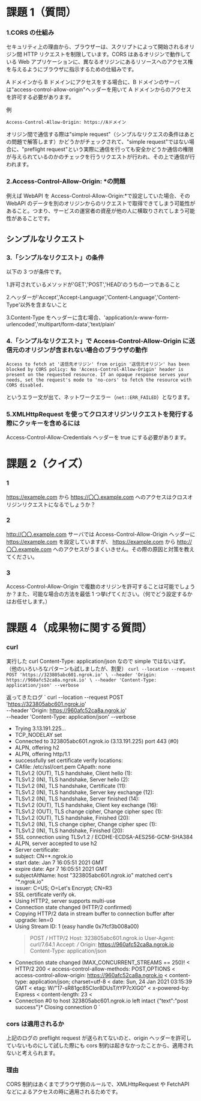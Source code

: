 # 課題 1（質問）

### 1.CORS の仕組み

セキュリティ上の理由から、ブラウザーは、スクリプトによって開始されるオリジン間 HTTP リクエストを制限しています。CORS はあるオリジンで動作している Web アプリケーションに、異なるオリジンにあるリソースへのアクセス権を与えるようにブラウザに指示するための仕組みです。

A ドメインから B ドメインにアクセスをする場合に、B ドメインのサーバは"access-control-allow-origin"ヘッダーを用いて A ドメインからのアクセスを許可する必要があります。

例

`Access-Control-Allow-Origin: https://Aドメイン`

オリジン間で通信する際は"simple request"（シンプルなリクエスの条件はあとの問題で解答します）かどうかがチェックされて、"simple request"ではない場合に、"preflight request"という実際に通信を行っても安全かどうか通信の権限が与えられているのかのチェックを行うリクエストが行われ、その上で通信が行われます。

### 2.Access-Control-Allow-Origin: \*の問題

例えば WebAPI を Access-Control-Allow-Origin:\*で設定していた場合、その WebAPI のデータを別のオリジンからのリクエストで取得できてしまう可能性があること。つまり、サービスの運営者の資産が他の人に横取りされてしまう可能性があることです。

## シンプルなリクエスト

### 3.「シンプルなリクエスト」の条件

以下の 3 つが条件です。

1.許可されているメソッドが'GET','POST','HEAD'のうちの一つであること

2.ヘッダーが'Accept','Accept-Language','Content-Language','Content-Type'以外を含まないこと

3.Content-Type をヘッダーに含む場合、'application/x-www-form-urlencoded','multipart/form-data','text/plain'

### 4.「シンプルなリクエスト」で Access-Control-Allow-Origin に送信元のオリジンが含まれない場合のブラウザの動作

`Access to fetch at '送信先オリジン' from origin '送信元オリジン' has been blocked by CORS policy: No 'Access-Control-Allow-Origin' header is present on the requested resource. If an opaque response serves your needs, set the request's mode to 'no-cors' to fetch the resource with CORS disabled.`

というエラー文が出て、ネットワークエラー（`net::ERR_FAILED`）となります。

### 5.XMLHttpRequest を使ってクロスオリジンリクエストを発行する際にクッキーを含めるには

Access-Control-Allow-Credentials ヘッダーを true にする必要があります。

# 課題 2（クイズ）

### 1

https://example.com から https://〇〇.example.com へのアクセスはクロスオリジンリクエストになるでしょうか？

### 2

http://〇〇.example.com
サーバでは Access-Control-Allow-Origin ヘッダーに
https://example.com
を設定していますが、
https://example.com
から
http://〇〇.example.com
へのアクセスがうまくいきせん。その際の原因と対策を教えてください。

### 3

Access-Control-Allow-Origin で複数のオリジンを許可することは可能でしょうか？また、可能な場合の方法を最低 1 つ挙げてください。（何でどう設定するかはお任せします。）

# 課題 4（成果物に関する質問）

### curl

実行した curl Content-Type: application/json なので simple ではないはず。（他のいろいろなパターンも試しましたが、割愛）
`curl --location --request POST 'https://323805abc601.ngrok.io' \ --header 'Origin: https://960afc52ca8a.ngrok.io' \ --header 'Content-Type: application/json' --verbose`

返ってきたログ
`
curl --location --request POST 'https://323805abc601.ngrok.io' \
--header 'Origin: https://960afc52ca8a.ngrok.io' \
--header 'Content-Type: application/json' --verbose

- Trying 3.13.191.225...
- TCP_NODELAY set
- Connected to 323805abc601.ngrok.io (3.13.191.225) port 443 (#0)
- ALPN, offering h2
- ALPN, offering http/1.1
- successfully set certificate verify locations:
- CAfile: /etc/ssl/cert.pem
  CApath: none
- TLSv1.2 (OUT), TLS handshake, Client hello (1):
- TLSv1.2 (IN), TLS handshake, Server hello (2):
- TLSv1.2 (IN), TLS handshake, Certificate (11):
- TLSv1.2 (IN), TLS handshake, Server key exchange (12):
- TLSv1.2 (IN), TLS handshake, Server finished (14):
- TLSv1.2 (OUT), TLS handshake, Client key exchange (16):
- TLSv1.2 (OUT), TLS change cipher, Change cipher spec (1):
- TLSv1.2 (OUT), TLS handshake, Finished (20):
- TLSv1.2 (IN), TLS change cipher, Change cipher spec (1):
- TLSv1.2 (IN), TLS handshake, Finished (20):
- SSL connection using TLSv1.2 / ECDHE-ECDSA-AES256-GCM-SHA384
- ALPN, server accepted to use h2
- Server certificate:
- subject: CN=\*.ngrok.io
- start date: Jan 7 16:05:51 2021 GMT
- expire date: Apr 7 16:05:51 2021 GMT
- subjectAltName: host "323805abc601.ngrok.io" matched cert's "\*.ngrok.io"
- issuer: C=US; O=Let's Encrypt; CN=R3
- SSL certificate verify ok.
- Using HTTP2, server supports multi-use
- Connection state changed (HTTP/2 confirmed)
- Copying HTTP/2 data in stream buffer to connection buffer after upgrade: len=0
- Using Stream ID: 1 (easy handle 0x7fcf3b008a00)
  > POST / HTTP/2
  > Host: 323805abc601.ngrok.io
  > User-Agent: curl/7.64.1
  > Accept: _/_
  > Origin: https://960afc52ca8a.ngrok.io
  > Content-Type: application/json
- Connection state changed (MAX_CONCURRENT_STREAMS == 250)!
  < HTTP/2 200
  < access-control-allow-methods: POST,OPTIONS
  < access-control-allow-origin: https://960afc52ca8a.ngrok.io
  < content-type: application/json; charset=utf-8
  < date: Sun, 24 Jan 2021 03:15:39 GMT
  < etag: W/"17-sR81gc85CIor8DUsT/tYP7cXlG0"
  < x-powered-by: Express
  < content-length: 23
  <
- Connection #0 to host 323805abc601.ngrok.io left intact
  {"text":"post success"}\* Closing connection 0
  `

### cors は適用されるか

上記のログの preflight request が送られてないのと、origin ヘッダーを許可していないものにして試した際にも cors 制約は起きなかったことから、適用されないと考えられます。

### 理由

CORS 制約はあくまでブラウザ側のルールで、XMLHttpRequest や FetchAPI などによるアクセスの時に適用されるためです。
